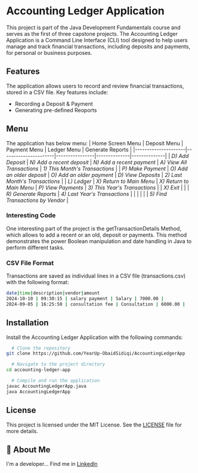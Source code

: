 
# Accounting Ledger Application

This project is part of the Java Development Fundamentals course and serves as the first of three capstone projects. The Accounting Ledger Application is a Command Line Interface (CLI) tool designed to help users manage and track financial transactions, including deposits and payments, for personal or business purposes.


## Features
The application allows users to record and review financial transactions, stored in a CSV file. Key features include:
- Recording a Deposit & Payment
- Generating pre-defined Reoports


## Menu
The application has below menu:
| Home Screen Menu | Deposit Menu | Payment Menu | Ledger Menu | Generate Reports |
|---------------------|----------------------|----------------|--------------|--------------|
| *D) Add Deposit* | *N) Add a recent deposit* | *N) Add a recent payment* | *A) View All Transactions* | *1) This Month's Transactions* |
| *P) Make Payment* | *O) Add an older deposit* | *O) Add an older payment* | *D) View Deposits* | *2) Last Month's Transactions* |
| *L) Ledger* | *X) Return to Main Menu* | *X) Return to Main Menu* | *P) View Payments* | *3) This Year's Transactions* |
| *X) Exit* |  |  | *R) Generate Reports* | *4) Last Year's Transactions* |
|  |  |  |  | *5) Find Transactions by Vendor* |


### Interesting Code
One interesting part of the project is the getTransactionDetails Method, which allows to add a recent or an old, deposit or payments. This method demonstrates the power Boolean manipulation and date handling in Java to perform different tasks.

### CSV File Format

Transactions are saved as individual lines in a CSV file (transactions.csv) with the following format:



```bash
date|time|description|vendor|amount
2024-10-10 | 09:30:15 | salary payment | Salary | 7000.00 |
2024-09-05 | 16:25:50 | consultation fee | Consultation | 6000.00 |

```
## Installation

Install the Accounting Ledger Application with the following commands:

```bash
  # Clone the repository
git clone https://github.com/YearUp-ObaidSidiqi/AccountingLedgerApp

  # Navigate to the project directory
cd accounting-ledger-app

  # Compile and run the application
javac AccountingLedgerApp.java
java AccountingLedgerApp

```

## License
This project is licensed under the MIT License. See the [LICENSE](https://choosealicense.com/licenses/mit/) file for more details.



## 🚀 About Me
I'm a developer...
Find me in  [Linkedln](https://www.linkedin.com/in/obaid-sidiqi/)


